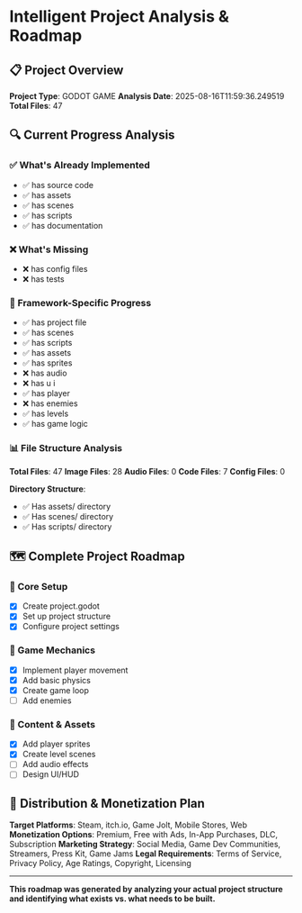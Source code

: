 # Intelligent Project Analysis & Roadmap

## 📋 Project Overview
**Project Type**: GODOT GAME
**Analysis Date**: 2025-08-16T11:59:36.249519
**Total Files**: 47

## 🔍 Current Progress Analysis
### ✅ What's Already Implemented
- ✅ has source code
- ✅ has assets
- ✅ has scenes
- ✅ has scripts
- ✅ has documentation

### ❌ What's Missing
- ❌ has config files
- ❌ has tests

### 🎯 Framework-Specific Progress
- ✅ has project file
- ✅ has scenes
- ✅ has scripts
- ✅ has assets
- ✅ has sprites
- ❌ has audio
- ❌ has u i
- ✅ has player
- ❌ has enemies
- ✅ has levels
- ✅ has game logic

### 📊 File Structure Analysis
**Total Files**: 47
**Image Files**: 28
**Audio Files**: 0
**Code Files**: 7
**Config Files**: 0

**Directory Structure**:
- ✅ Has assets/ directory
- ✅ Has scenes/ directory
- ✅ Has scripts/ directory
## 🗺️ Complete Project Roadmap
### 🎯 Core Setup
- [x] Create project.godot
- [x] Set up project structure
- [x] Configure project settings

### 🎯 Game Mechanics
- [x] Implement player movement
- [x] Add basic physics
- [x] Create game loop
- [ ] Add enemies

### 🎯 Content & Assets
- [x] Add player sprites
- [x] Create level scenes
- [ ] Add audio effects
- [ ] Design UI/HUD

## 🚀 Distribution & Monetization Plan
**Target Platforms**: Steam, itch.io, Game Jolt, Mobile Stores, Web
**Monetization Options**: Premium, Free with Ads, In-App Purchases, DLC, Subscription
**Marketing Strategy**: Social Media, Game Dev Communities, Streamers, Press Kit, Game Jams
**Legal Requirements**: Terms of Service, Privacy Policy, Age Ratings, Copyright, Licensing

---
**This roadmap was generated by analyzing your actual project structure and identifying what exists vs. what needs to be built.**
